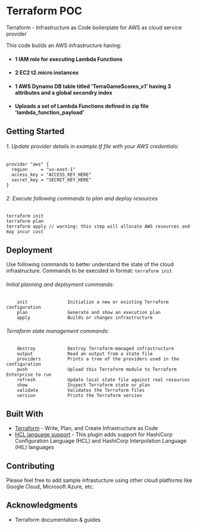 # Terraform POC
Terraform - Infrastructure as Code boilerplate for AWS as cloud service provider 

This code builds an AWS infrastructure having:

- #### 1 IAM role for executing Lambda Functions
- #### 2 EC2 t2.micro instances
- #### 1 AWS Dynamo DB table titled 'TerraGameScores_v1' having 3 attributes and a global secondry index
- #### Uploads a set of Lambda Functions defined in zip file 'lambda_function_payload'

## Getting Started

###### 1. Update provider details in example.tf file with your AWS credentials:

```
provider "aws" {
  region     = "us-east-1"
  access_key = "ACCESS_KEY_HERE"
  secret_key = "SECRET_KEY_HERE"
}
```
###### 2. Execute following commands to plan and deploy resources
``` 
terraform init
terraform plan
terraform apply // warning: this step will allocate AWS resources and may incur cost 
```

## Deployment

Use following commands to better understand the state of the cloud infrastructure.
Commands to be executed in format: ``` terraform init ```

###### Initial planning and deployment commands:
```
    init               Initialize a new or existing Terraform configuration
    plan               Generate and show an execution plan
    apply              Builds or changes infrastructure
```

###### Terraform state management commands:
```
    destroy            Destroy Terraform-managed infrastructure
    output             Read an output from a state file
    providers          Prints a tree of the providers used in the configuration
    push               Upload this Terraform module to Terraform Enterprise to run
    refresh            Update local state file against real resources
    show               Inspect Terraform state or plan
    validate           Validates the Terraform files
    version            Prints the Terraform version

```

## Built With

* [Terraform](https://www.terraform.io/) - Write, Plan, and Create Infrastructure as Code
* [HCL language support](https://plugins.jetbrains.com/plugin/7808-hcl-language-support) - This plugin adds support for HashiCorp Configuration Language (HCL) and HashiCorp Interpolation Language (HIL) languages

## Contributing

Please feel free to add sample infrastucture using other cloud platforms like Google Cloud, Microsoft Azure, etc.

## Acknowledgments

* Terraform documentation & guides

